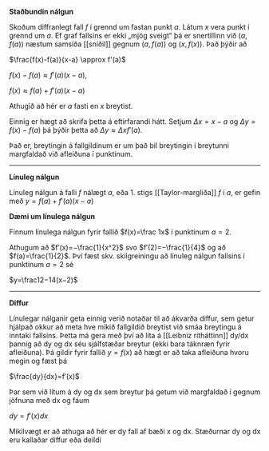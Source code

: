 **Staðbundin nálgun**

Skoðum diffranlegt fall $f$ í grennd um fastan punkt $a$. Látum $x$ vera punkt í grennd um $a$. Ef graf fallsins er ekki „mjög sveigt“ þá er snertillinn við $(a,f(a))$ næstum samsíða [[sniðil]] gegnum $(a,f(a))$ og $(x,f(x))$. Það þýðir að

$\frac{f(x)-f(a)}{x-a} \approx f'(a)$

$f(x)-f(a)\approx f'(a)(x-a)$,

$f(x)\approx f(a)+f'(a)(x-a)$

Athugið að hér er $a$ fasti en $x$ breytist.

Einnig er hægt að skrifa þetta á eftirfarandi hátt. Setjum $\Delta x=x−a$ og $Δy=f(x)−f(a)$ þá þýðir þetta að $Δy≈Δxf′(a)$.

Það er, breytingin á fallgildinum er um það bil breytingin í breytunni margfaldað við afleiðuna í punktinum.
***

**Línuleg nálgun**

Línuleg nálgun á falli $f$ nálægt $a$, eða 1. stigs [[Taylor-margliða]] $f$ í $a$, er gefin með $y=f(a)+f′(a)(x−a)$

**Dæmi um línulega nálgun**

Finnum línulega nálgun fyrir fallið $f(x)=\frac 1x$ í punktinum $a=2$.

Athugum að $f′(x)=−\frac{1}{x^2}$ svo $f′(2)=−\frac{1}{4}$ og að $f(a)=\frac{1}{2}$. Því fæst skv. skilgreiningu að línuleg nálgun fallsins í punktinum $a=2$ sé

$y=\frac12−14(x−2)$
***

**Diffur**

Línulegar nálganir geta einnig verið notaðar til að ákvarða diffur, sem getur hjálpað okkur að meta hve mikið fallgildið breytist við smáa breytingu á inntaki fallsins. Þetta má gera með því að líta á [[Leibniz ritháttinn]] dy/dx þannig að dy og dx séu sjálfstæðar breytur (ekki bara táknræn fyrir afleiðuna). Þá gildir fyrir fallið $y=f(x)$ að hægt er að taka afleiðuna hvoru megin og fæst þá 

$\frac{dy}{dx}=f′(x)$

Þar sem við lítum á dy og dx sem breytur þá getum við margfaldað í gegnum jöfnuna með dx og fáum

$dy=f′(x)dx$

Mikilvægt er að athuga að hér er dy
fall af bæði x og dx. Stæðurnar dy og dx eru kallaðar diffur eða deildi

